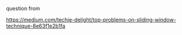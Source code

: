 question from

https://medium.com/techie-delight/top-problems-on-sliding-window-technique-8e63f1e2b1fa